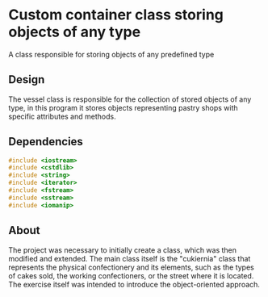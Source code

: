 # Custom container class storing objects of any type
A class responsible for storing objects of any predefined type

## Design

The vessel class is responsible for the collection of stored objects of any type, in this program it stores objects representing pastry shops with specific attributes and methods.

## Dependencies

```cpp
#include <iostream>
#include <cstdlib>
#include <string>
#include <iterator>
#include <fstream>
#include <sstream>
#include <iomanip>
```

## About

The project was necessary to initially create a class, which was then modified and extended. The main class itself is the "cukiernia" class that represents the physical confectionery and its elements, such as the types of cakes sold, the working confectioners, or the street where it is located. The exercise itself was intended to introduce the object-oriented approach.
